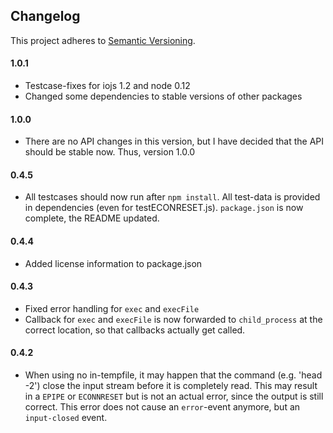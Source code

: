 Changelog
---------

This project adheres to [Semantic Versioning](http://semver.org/).

<a name="current-release"></a>

#### 1.0.1

  * Testcase-fixes for iojs 1.2 and node 0.12
  * Changed some dependencies to stable versions of other packages

#### 1.0.0

  * There are no API changes in this version, but I have decided that the API should be stable now. Thus, version 1.0.0

#### 0.4.5

  * All testcases should now run after `npm install`. All test-data is provided in dependencies (even for testECONRESET.js).
    `package.json` is now complete, the README updated.

#### 0.4.4

  * Added license information to package.json

#### 0.4.3

  * Fixed error handling for `exec` and `execFile`
  * Callback for `exec` and `execFile` is now forwarded to `child_process`
    at the correct location, so that callbacks actually get called.

#### 0.4.2
  * When using no in-tempfile, it may happen that the command (e.g. 'head -2') close the input stream before it is
    completely read. This may result in a `EPIPE` or `ECONNRESET` but is not an actual error, since the output is
    still correct. This error does not cause an `error`-event anymore, but an `input-closed` event.

